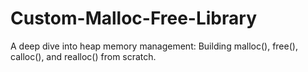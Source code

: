 # Custom-Malloc-Free-Library
A deep dive into heap memory management: Building malloc(), free(), calloc(), and realloc() from scratch.
